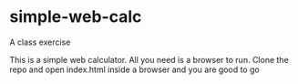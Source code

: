 # simple-web-calc
A class exercise 

This is a simple web calculator. All you need is a browser to run. Clone the repo and open index.html inside a browser and you are good to go
